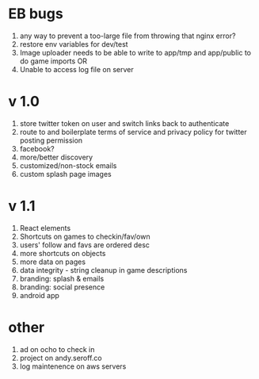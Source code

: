 # EB bugs

1. any way to prevent a too-large file from throwing that nginx error?
1. restore env variables for dev/test
1. Image uploader needs to be able to write to app/tmp and app/public to do game imports OR 
1. Unable to access log file on server

# v 1.0

1. store twitter token on user and switch links back to authenticate
1. route to and boilerplate terms of service and privacy policy for twitter posting permission
1. facebook? 
1. more/better discovery
1. customized/non-stock emails
1. custom splash page images

# v 1.1

1. React elements
1. Shortcuts on games to checkin/fav/own
1. users' follow and favs are ordered desc
1. more shortcuts on objects
1. more data on pages
1. data integrity - string cleanup in game descriptions
1. branding: splash & emails
1. branding: social presence
1. android app

# other
1. ad on ocho to check in
1. project on andy.seroff.co
1. log maintenence on aws servers